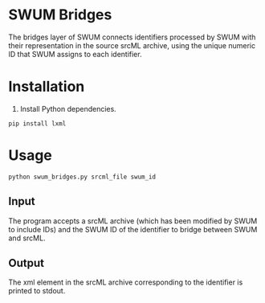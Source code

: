 # SWUM Bridges
The bridges layer of SWUM connects identifiers processed by SWUM with their representation in the source srcML archive, using the unique numeric ID that SWUM assigns to each identifier.

# Installation
1. Install Python dependencies.
```
pip install lxml
```

# Usage
```
python swum_bridges.py srcml_file swum_id
```

## Input
The program accepts a srcML archive (which has been modified by SWUM to include IDs) and the SWUM ID of the identifier to bridge between SWUM and srcML.

## Output
The xml element in the srcML archive corresponding to the identifier is printed to stdout.
